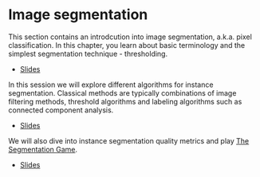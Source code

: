 # Image segmentation

This section contains an introdcution into image segmentation, a.k.a. pixel classification. In this chapter, you learn about basic terminology and the simplest segmentation technique - thresholding.

* [Slides](https://github.com/BiAPoL/Image-data-science-with-Python-and-Napari-EPFL2022/raw/main/docs/day2c_image_segmentation/02_thresholding.pdf)

In this session we will explore different algorithms for instance segmentation. Classical methods are typically combinations of image filtering methods, threshold algorithms and labeling algorithms such as connected component analysis. 

* [Slides](https://github.com/BiAPoL/Image-data-science-with-Python-and-Napari-EPFL2022/raw/main/docs/day2c_image_segmentation/Instance_segmentation.pdf)

We will also dive into instance segmentation quality metrics and play [The Segmentation Game](https://github.com/haesleinhuepf/the-segmentation-game). 

* [Slides](https://github.com/BiAPoL/Image-data-science-with-Python-and-Napari-EPFL2022/raw/main/docs/day2c_image_segmentation/segmentation_quality_estimation.pdf)
